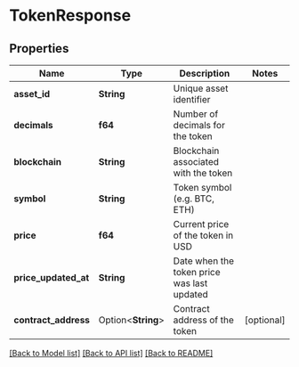 # TokenResponse

## Properties

Name | Type | Description | Notes
------------ | ------------- | ------------- | -------------
**asset_id** | **String** | Unique asset identifier | 
**decimals** | **f64** | Number of decimals for the token | 
**blockchain** | **String** | Blockchain associated with the token | 
**symbol** | **String** | Token symbol (e.g. BTC, ETH) | 
**price** | **f64** | Current price of the token in USD | 
**price_updated_at** | **String** | Date when the token price was last updated | 
**contract_address** | Option<**String**> | Contract address of the token | [optional]

[[Back to Model list]](../README.md#documentation-for-models) [[Back to API list]](../README.md#documentation-for-api-endpoints) [[Back to README]](../README.md)


